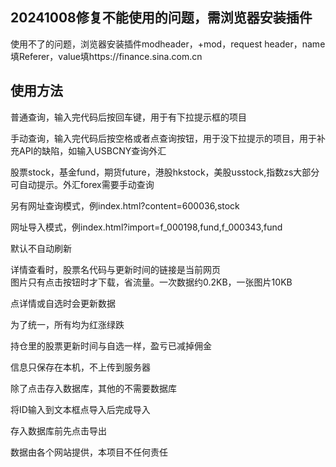 ## 20241008修复不能使用的问题，需浏览器安装插件

使用不了的问题，浏览器安装插件modheader，+mod，request header，name填Referer，value填https://finance.sina.com.cn

## 使用方法

普通查询，输入完代码后按回车键，用于有下拉提示框的项目

手动查询，输入完代码后按空格或者点查询按钮，用于没下拉提示的项目，用于补充API的缺陷，如输入USBCNY查询外汇

股票stock，基金fund，期货future，港股hkstock，美股usstock,指数zs大部分可自动提示。外汇forex需要手动查询

另有网址查询模式，例index.html?content=600036,stock

网址导入模式，例index.html?import=f_000198,fund,f_000343,fund

默认不自动刷新

详情查看时，股票名代码与更新时间的链接是当前网页<br/>图片只有点击按钮时才下载，省流量。一次数据约0.2KB，一张图片10KB

点详情或自选时会更新数据

为了统一，所有均为红涨绿跌

持仓里的股票更新时间与自选一样，盈亏已减掉佣金

信息只保存在本机，不上传到服务器

除了点击存入数据库，其他的不需要数据库

将ID输入到文本框点导入后完成导入

存入数据库前先点击导出

数据由各个网站提供，本项目不任何责任